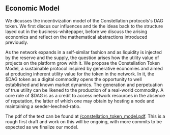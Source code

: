 ## Economic Model
We dicusses the incentivization model of the Constellation protocols's DAG token. We first discus our influences and tie the ideas back to the structure layed out in the business-whitepaper, before we discuss the arising economics and reflect on the mathematical abstractions introduced previously. 

As the network expands in a self-similar fashion and as liquidity is injected by the reserve and the supply, the question arises how the utility value of projects on the platform grow with it. 
We propose the Constellation Token Model, a sustainable protocol inspired by generative economies and aimed at producing inherent utility value for the token in the network. In it, the $DAG token as a digital commodity opens the opportunity to well established and known market dynamics. The generation and perpetuation of true utility can be likened to the production of a real-world commodity. A core role of $DAG is as a credit to access network resources in the absence of reputation, the latter of which one may obtain by hosting a node and maintaining a seeder-leeched-ratio.

The pdf of the text can be found at [/constellation_token_model.pdf](https://github.com/Constellation-Labs/economic-model/blob/master/constellation_token_model.pdf). 
This is a rough first draft and work on this will be ongoing, with more commits to be expected as we finalize our model.
